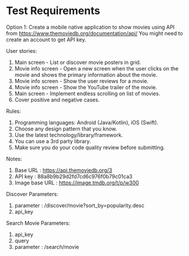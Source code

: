#  Test Requirements

Option 1:
Create a mobile native application to show movies using API from https://www.themoviedb.org/documentation/api/
You might need to create an account to get API key.

User stories:
1. Main screen - List or discover movie posters in grid.
2. Movie info screen - Open a new screen when the user clicks on the movie and shows the primary information about the movie.
3. Movie info screen - Show the user reviews for a movie.
4. Movie info screen - Show the YouTube trailer of the movie.
5. Main screen - Implement endless scrolling on list of movies.
6. Cover positive and negative cases.

Rules:
1. Programming languages: Android (Java/Kotlin), iOS (Swift).
2. Choose any design pattern that you know.
3. Use the latest technology/library/framework.
4. You can use a 3rd party library.
5. Make sure you do your code quality review before submitting.

Notes:
1. Base URL : https://api.themoviedb.org/3
2. API key : 88a8b9b29d2fd7cd6c976f0b79c01ca3
3. Image base URL : https://image.tmdb.org/t/p/w300

Discover Parameters:
1. parameter : /discover/movie?sort_by=popularity.desc
2. api_key

Search Movie Parameters:
1. api_key
2. query
3. parameter : /search/movie
